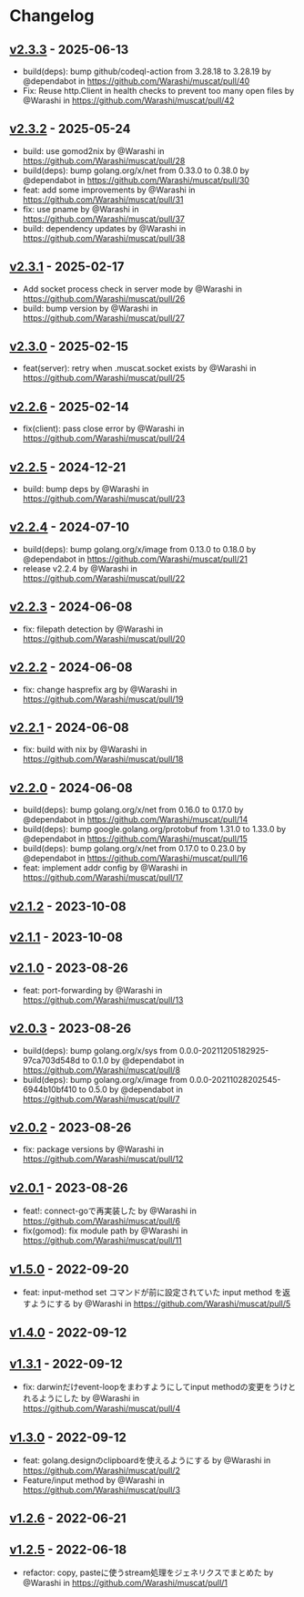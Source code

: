 # Changelog

## [v2.3.3](https://github.com/Warashi/muscat/compare/v2.3.2...v2.3.3) - 2025-06-13
- build(deps): bump github/codeql-action from 3.28.18 to 3.28.19 by @dependabot in https://github.com/Warashi/muscat/pull/40
- Fix: Reuse http.Client in health checks to prevent too many open files by @Warashi in https://github.com/Warashi/muscat/pull/42

## [v2.3.2](https://github.com/Warashi/muscat/compare/v2.3.1...v2.3.2) - 2025-05-24
- build: use gomod2nix by @Warashi in https://github.com/Warashi/muscat/pull/28
- build(deps): bump golang.org/x/net from 0.33.0 to 0.38.0 by @dependabot in https://github.com/Warashi/muscat/pull/30
- feat: add some improvements by @Warashi in https://github.com/Warashi/muscat/pull/31
- fix: use pname by @Warashi in https://github.com/Warashi/muscat/pull/37
- build: dependency updates by @Warashi in https://github.com/Warashi/muscat/pull/38

## [v2.3.1](https://github.com/Warashi/muscat/compare/v2.3.0...v2.3.1) - 2025-02-17
- Add socket process check in server mode by @Warashi in https://github.com/Warashi/muscat/pull/26
- build: bump version by @Warashi in https://github.com/Warashi/muscat/pull/27

## [v2.3.0](https://github.com/Warashi/muscat/compare/v2.2.6...v2.3.0) - 2025-02-15
- feat(server): retry when .muscat.socket exists by @Warashi in https://github.com/Warashi/muscat/pull/25

## [v2.2.6](https://github.com/Warashi/muscat/compare/v2.2.5...v2.2.6) - 2025-02-14
- fix(client): pass close error by @Warashi in https://github.com/Warashi/muscat/pull/24

## [v2.2.5](https://github.com/Warashi/muscat/compare/v2.2.4...v2.2.5) - 2024-12-21
- build: bump deps by @Warashi in https://github.com/Warashi/muscat/pull/23

## [v2.2.4](https://github.com/Warashi/muscat/compare/v2.2.3...v2.2.4) - 2024-07-10
- build(deps): bump golang.org/x/image from 0.13.0 to 0.18.0 by @dependabot in https://github.com/Warashi/muscat/pull/21
- release v2.2.4 by @Warashi in https://github.com/Warashi/muscat/pull/22

## [v2.2.3](https://github.com/Warashi/muscat/compare/v2.2.2...v2.2.3) - 2024-06-08
- fix: filepath detection by @Warashi in https://github.com/Warashi/muscat/pull/20

## [v2.2.2](https://github.com/Warashi/muscat/compare/v2.2.1...v2.2.2) - 2024-06-08
- fix: change hasprefix arg by @Warashi in https://github.com/Warashi/muscat/pull/19

## [v2.2.1](https://github.com/Warashi/muscat/compare/v2.2.0...v2.2.1) - 2024-06-08
- fix: build with nix by @Warashi in https://github.com/Warashi/muscat/pull/18

## [v2.2.0](https://github.com/Warashi/muscat/compare/v2.1.2...v2.2.0) - 2024-06-08
- build(deps): bump golang.org/x/net from 0.16.0 to 0.17.0 by @dependabot in https://github.com/Warashi/muscat/pull/14
- build(deps): bump google.golang.org/protobuf from 1.31.0 to 1.33.0 by @dependabot in https://github.com/Warashi/muscat/pull/15
- build(deps): bump golang.org/x/net from 0.17.0 to 0.23.0 by @dependabot in https://github.com/Warashi/muscat/pull/16
- feat: implement addr config by @Warashi in https://github.com/Warashi/muscat/pull/17

## [v2.1.2](https://github.com/Warashi/muscat/compare/v2.1.1...v2.1.2) - 2023-10-08

## [v2.1.1](https://github.com/Warashi/muscat/compare/v2.1.0...v2.1.1) - 2023-10-08

## [v2.1.0](https://github.com/Warashi/muscat/compare/v2.0.3...v2.1.0) - 2023-08-26
- feat: port-forwarding by @Warashi in https://github.com/Warashi/muscat/pull/13

## [v2.0.3](https://github.com/Warashi/muscat/compare/v2.0.2...v2.0.3) - 2023-08-26
- build(deps): bump golang.org/x/sys from 0.0.0-20211205182925-97ca703d548d to 0.1.0 by @dependabot in https://github.com/Warashi/muscat/pull/8
- build(deps): bump golang.org/x/image from 0.0.0-20211028202545-6944b10bf410 to 0.5.0 by @dependabot in https://github.com/Warashi/muscat/pull/7

## [v2.0.2](https://github.com/Warashi/muscat/compare/v2.0.1...v2.0.2) - 2023-08-26
- fix: package versions by @Warashi in https://github.com/Warashi/muscat/pull/12

## [v2.0.1](https://github.com/Warashi/muscat/compare/v1.5.0...v2.0.1) - 2023-08-26
- feat!: connect-goで再実装した by @Warashi in https://github.com/Warashi/muscat/pull/6
- fix(gomod): fix module path by @Warashi in https://github.com/Warashi/muscat/pull/11

## [v1.5.0](https://github.com/Warashi/muscat/compare/v1.4.0...v1.5.0) - 2022-09-20
- feat: input-method set コマンドが前に設定されていた input method を返すようにする by @Warashi in https://github.com/Warashi/muscat/pull/5

## [v1.4.0](https://github.com/Warashi/muscat/compare/v1.3.1...v1.4.0) - 2022-09-12

## [v1.3.1](https://github.com/Warashi/muscat/compare/v1.3.0...v1.3.1) - 2022-09-12
- fix: darwinだけevent-loopをまわすようにしてinput methodの変更をうけとれるようにした by @Warashi in https://github.com/Warashi/muscat/pull/4

## [v1.3.0](https://github.com/Warashi/muscat/compare/v1.2.6...v1.3.0) - 2022-09-12
- feat: golang.designのclipboardを使えるようにする by @Warashi in https://github.com/Warashi/muscat/pull/2
- Feature/input method by @Warashi in https://github.com/Warashi/muscat/pull/3

## [v1.2.6](https://github.com/Warashi/muscat/compare/v1.2.5...v1.2.6) - 2022-06-21

## [v1.2.5](https://github.com/Warashi/muscat/compare/v1.2.4...v1.2.5) - 2022-06-18
- refactor: copy, pasteに使うstream処理をジェネリクスでまとめた by @Warashi in https://github.com/Warashi/muscat/pull/1
